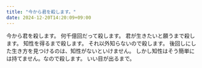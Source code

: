 ```yaml
---
title: "今から君を殺します。"
date: 2024-12-20T14:20:09+09:00
---
```

今から君を殺します。
何千億回だって殺します。
君が生きたいと願うまで殺します。
知性を得るまで殺します。
それ以外知らないので殺します。
後回しにした生き方を見つけるのは、知性がないといけません。
しかし知性はそう簡単には持てません。なので殺します。
いい目が出るまで。
